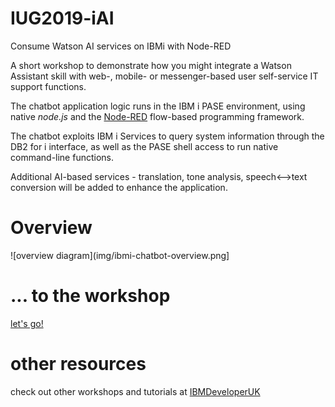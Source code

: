# IUG2019-iAI
Consume Watson AI services on IBMi with Node-RED

A short workshop to demonstrate how you might integrate a Watson Assistant skill with web-, mobile- or messenger-based user self-service IT support functions.

The chatbot application logic runs in the IBM i PASE environment, using native *node.js* and the [Node-RED](https://nodered.org) flow-based programming framework.

The chatbot exploits IBM i Services to query system information through the DB2 for i interface, as well as the PASE shell access to run native command-line functions.

Additional AI-based services - translation, tone analysis, speech<-->text conversion will be added to enhance the application.

# Overview
![overview diagram](img/ibmi-chatbot-overview.png]

# ... to the workshop

[let's go!](ibmi-watson-helpdesk.md)

# other resources

check out other workshops and tutorials at [IBMDeveloperUK](https://github.com/IBMDeveloperUK)


